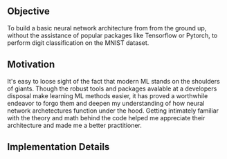 
## Objective

To build a basic neural network architecture from from the ground up, without the assistance of popular packages like Tensorflow or Pytorch, to perform digit classification on the MNIST dataset.



## Motivation
It's easy to loose sight of the fact that modern ML stands on the shoulders of giants. Though the robust tools and packages avalable at a developers disposal make learning ML methods easier, it has proved a worthwhile endeavor to forgo them and deepen my understanding of how neural network archetectures function under the hood. Getting intimately familiar with the theory and math behind the code helped me appreciate their architecture and made me a better practitioner.

## Implementation Details

